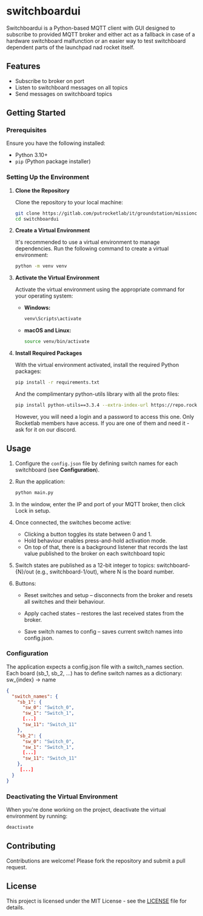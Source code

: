 # switchboardui

Switchboardui is a Python-based MQTT client with GUI designed to subscribe to provided MQTT broker and either 
act as a fallback in case of a hardware switchboard malfunction 
or an easier way to test switchboard dependent parts of the launchpad nad rocket itself.
## Features

- Subscribe to broker on port
- Listen to switchboard messages on all topics
- Send messages on switchboard topics

## Getting Started

### Prerequisites

Ensure you have the following installed:

- Python 3.10+
- `pip` (Python package installer)

### Setting Up the Environment

1. **Clone the Repository**

   Clone the repository to your local machine:

   ```bash
   git clone https://gitlab.com/putrocketlab/it/groundstation/missioncontrolcenter/switchboardui
   cd switchboardui
   ```

2. **Create a Virtual Environment**

   It's recommended to use a virtual environment to manage dependencies. Run the following command to create a virtual
   environment:

   ```bash
   python -m venv venv
   ```

3. **Activate the Virtual Environment**

   Activate the virtual environment using the appropriate command for your operating system:

    - **Windows:**

      ```bash
      venv\Scripts\activate
      ```

    - **macOS and Linux:**

      ```bash
      source venv/bin/activate
      ```

4. **Install Required Packages**

   With the virtual environment activated, install the required Python packages:
   ```bash
   pip install -r requirements.txt
   ```
   And the complimentary python-utils library with all the proto files:
   ```bash
   pip install python-utils==3.3.4 --extra-index-url https://repo.rocketlab.pl/repository/python/simple
   ```
   However, you will need a login and a password to access this one. 
   Only Rocketlab members have access. If you are one of them and need it - ask for it on our discord.

## Usage

1. Configure the `config.json` file by defining switch names for each switchboard (see **Configuration**).
2. Run the application:
   ```bash
   python main.py
   ```
   
3. In the window, enter the IP and port of your MQTT broker, then click Lock in setup.

4. Once connected, the switches become active:

   * Clicking a button toggles its state between 0 and 1.
   * Hold behaviour enables press-and-hold activation mode.
   * On top of that, there is a background listener that records the last value published to the broker on each 
   switchboard topic

5. Switch states are published as a 12-bit integer to topics:
   switchboard-{N}/out (e.g., switchboard-1/out), where N is the board number.

6. Buttons:

   * Reset switches and setup – disconnects from the broker and resets all switches and their behaviour.

   * Apply cached states – restores the last received states from the broker.

   * Save switch names to config – saves current switch names into config.json.

### Configuration

The application expects a config.json file with a switch_names section.
Each board (sb_1, sb_2, …) has to define switch names as a dictionary: sw_{index} → name
```json
{
  "switch_names": {
    "sb_1": {
      "sw_0": "Switch_0",
      "sw_1": "Switch_1",
      [...]
      "sw_11": "Switch_11"
    },
    "sb_2": {
      "sw_0": "Switch_0",
      "sw_1": "Switch_1",
      [...]
      "sw_11": "Switch_11"
    },
     [...]
  }
}
```

### Deactivating the Virtual Environment

When you're done working on the project, deactivate the virtual environment by running:

```bash
deactivate
```

## Contributing

Contributions are welcome! Please fork the repository and submit a pull request.

## License

This project is licensed under the MIT License - see the [LICENSE](LICENSE) file for details.
